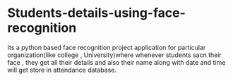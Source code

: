 # Students-details-using-face-recognition
Its a python based face recognition project application for particular organization(like college , University)where whenever students sacn their face , they get all their details and also their name along with date and time will get store in attendance database.
